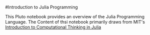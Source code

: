 #Introduction to Julia Programming

This Pluto notebook provides an overview of the Julia Programming Language. The Content of thsi notebook primarily draws from MIT's [Introduction to Computational Thinking in Julia](https://computationalthinking.mit.edu/Spring21/) 